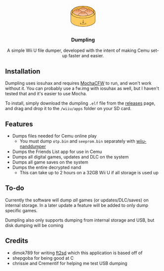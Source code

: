 <p align="center">
  <a href="https://github.com/othneildrew/Best-README-Template">
    <img src="dumpling.png" alt="Logo" width="80" height="80">
  </a>

  <h3 align="center">Dumpling</h3>

  <p align="center">
    A simple Wii U file dumper, developed with the intent of making Cemu set-up faster and easier.
  </p>
</p>



## Installation

Dumpling uses iosuhax and requires [MochaCFW](https://gbatemp.net/threads/mocha-cfw-the-sweet-chocolate-to-your-latte.452940/) to run, and won't work without it. You can probably use a fw.img with iosuhax as well, but I haven't tested that and it's easier to use Mocha.

To install, simply download the dumpling `.elf` file from the [releases](https://github.com/emiyl/dumpling/releases/latest) page, and drag and drop it to the `/wiiu/apps` folder on your SD card.

## Features

- Dumps files needed for Cemu online play
  - You must dump `otp.bin` and `seeprom.bin` separately with [wiiu-nanddumper](https://github.com/koolkdev/wiiu-nanddumper)
- Dumps the Friends List app for use in Cemu
- Dumps all digital games, updates and DLC on the system
- Dumps all game saves on the system
- Dumps the entire decrypted nand
  - This can take up to 2 hours on a 32GB Wii U if all storage is used up
  
## To-do

Currently the software will dump _all_ games (or updates/DLC/saves) on internal storage. In a later update a feature will be added to only dump specific games.

Dumpling also only supports dumping from internal storage and USB, but disk dumping will be coming

## Credits

- dimok789 for writing [ft2sd](https://github.com/dimok789/ft2sd/) which this application is based off of
- shepgoba for being good at C
- chrissie and Crementif for helping me test USB dumping
